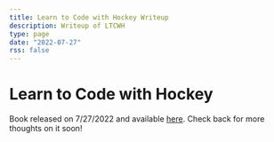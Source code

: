 ```yaml
---
title: Learn to Code with Hockey Writeup
description: Writeup of LTCWH
type: page
date: "2022-07-27"
rss: false
---
```


# Learn to Code with Hockey

Book released on 7/27/2022 and available [here](https://codewithhockey.com?utm_source=nathanbraun&utm_content=home&utm_medium=organic&utm_campaign=writeup). Check back for more thoughts on it soon!

